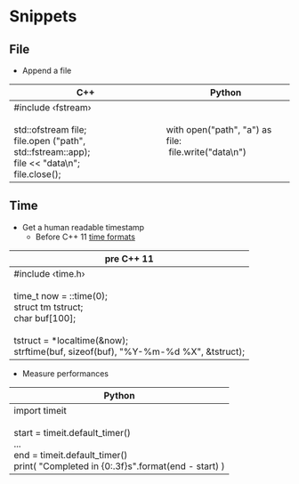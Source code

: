 # Snippets
## File
* Append a file

|C++|Python|
|-|-|
|#include &lsaquo;fstream&rsaquo;<br><br>std::ofstream file;<br>file.open ("path", std::fstream::app);<br>file << "data\n";<br>file.close();<br>|with open("path", "a") as file:<br>&nbsp;file.write("data\n")|

## Time
* Get a human readable timestamp
  * Before C++ 11 [time formats](http://en.cppreference.com/w/cpp/chrono/c/strftime)

|pre C++ 11|
|-|
|#include &lsaquo;time.h&rsaquo;<br><br>time_t now = ::time(0);<br>struct tm  tstruct;<br>char buf[100];<br><br>tstruct = *localtime(&now);<br>strftime(buf, sizeof(buf), "%Y-%m-%d %X", &tstruct);|

* Measure performances

|Python|
|-|
|import timeit<br><br>start = timeit.default_timer()<br>...<br>end = timeit.default_timer()<br>print( "Completed in {0:.3f}s".format(end - start) )<pr>|
